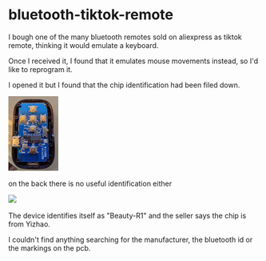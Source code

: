 # bluetooth-tiktok-remote
I bough one of the many bluetooth remotes sold on aliexpress as tiktok remote, thinking it would emulate a keyboard.

Once I received it, I found that it emulates mouse movements instead, so I'd like to reprogram it.

I opened it but I found that the chip identification had been filed down.

[<img src="front.jpg" width="100" />](./front.jpg)


on the back there is no useful identification either

[<img src="back.jpg" width="100" />](./back.jpg)

The device identifies itself as "Beauty-R1" and the seller says the chip is from Yizhao.

I couldn't find anything searching for the manufacturer, the bluetooth id  or the markings on the pcb.




